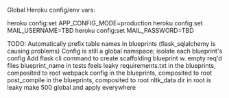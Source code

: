 Global Heroku config/env vars:

  heroku config:set APP_CONFIG_MODE=production
  heroku config:set MAIL_USERNAME=TBD
  heroku config:set MAIL_PASSWORD=TBD


TODO:
  Automatically prefix table names in blueprints (flask_sqlalchemy is causing problems)
  Config is still a global namspace; isolate each blueprint's config
  Add flask cli command to create scaffolding blueprint w. empty req'd files
  blueprint_name in tests feels leaky
  requirements.txt in the blueprints, composited to root
  webpack config in the blueprints, composited to root
  post_compile in the blueprints, composited to root
  nltk_data dir in root is leaky
  make 500 global and apply everywhere
